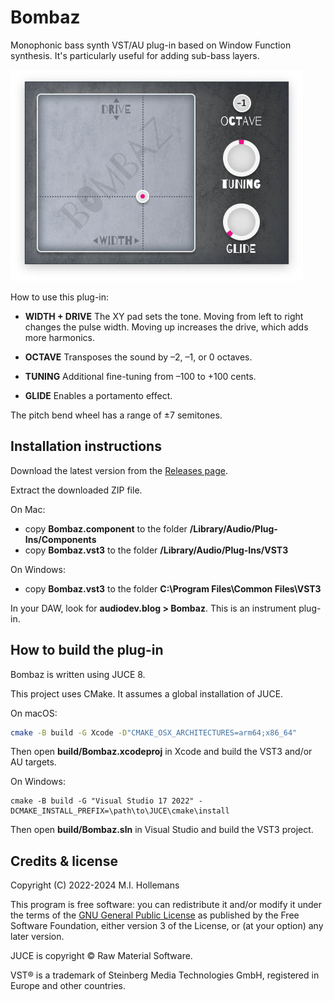 # Bombaz

Monophonic bass synth VST/AU plug-in based on Window Function synthesis. It's particularly useful for adding sub-bass layers.

![](Bombaz.jpg)

How to use this plug-in:

- **WIDTH + DRIVE** The XY pad sets the tone. Moving from left to right changes the pulse width. Moving up increases the drive, which adds more harmonics.

- **OCTAVE** Transposes the sound by –2, –1, or 0 octaves.

- **TUNING** Additional fine-tuning from –100 to +100 cents.

- **GLIDE** Enables a portamento effect.

The pitch bend wheel has a range of ±7 semitones.

<!-- [Read more about how this plug-in works on my blog](https://audiodev.blog/bombaz/) -->

## Installation instructions

Download the latest version from the [Releases page](https://github.com/hollance/bombaz/releases).

Extract the downloaded ZIP file.

On Mac:

- copy **Bombaz.component** to the folder **/Library/Audio/Plug-Ins/Components**
- copy **Bombaz.vst3** to the folder **/Library/Audio/Plug-Ins/VST3**

On Windows:

- copy **Bombaz.vst3** to the folder **C:\Program Files\Common Files\VST3**

In your DAW, look for **audiodev.blog > Bombaz**. This is an instrument plug-in.

## How to build the plug-in

Bombaz is written using JUCE 8.

This project uses CMake. It assumes a global installation of JUCE.

On macOS:

```bash
cmake -B build -G Xcode -D"CMAKE_OSX_ARCHITECTURES=arm64;x86_64"
```

Then open **build/Bombaz.xcodeproj** in Xcode and build the VST3 and/or AU targets.

On Windows:

```text
cmake -B build -G "Visual Studio 17 2022" -DCMAKE_INSTALL_PREFIX=\path\to\JUCE\cmake\install
```

Then open **build/Bombaz.sln** in Visual Studio and build the VST3 project.

## Credits & license

Copyright (C) 2022-2024 M.I. Hollemans

This program is free software: you can redistribute it and/or modify it under the terms of the [GNU General Public License](https://www.gnu.org/licenses/gpl-3.0.en.html) as published by the Free Software Foundation, either version 3 of the License, or (at your option) any later version.

JUCE is copyright © Raw Material Software.

VST® is a trademark of Steinberg Media Technologies GmbH, registered in Europe and other countries.
